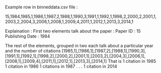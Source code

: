 Example row in binneddata.csv file : 

15,1984,1985,1,1986,1,1987,2,1988,1,1990,3,1991,1,1992,1,1998,2,2000,2,2001,1,2003,2,2004,3,2006,1,2008,1,2009,4,2011,1,2012,1,2013,3,2014,1


Explaination : 
First two elements talk about the paper : 
  Paper ID : 15
  Publishing Date : 1984
  
The rest of the elements, grouped in two each talk about a particular year and the number of citations
  [1985,1],[1986,1],[1987,2],[1988,1],[1990,3],[1991,1],[1992,1],[1998,2],[2000,2],[2001,1],[2003,2],[2004,3],[2006,1],[2008,1],[2009,4],[2011,1],[2012,1],[2013,3],[2014,1]
That is
  1 citation in 1985
  1 citation in 1986
  1 citations in 1987
  .
  .
  .
  1 citation in 2014
